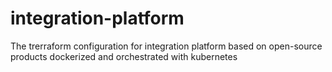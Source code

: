# integration-platform
The trerraform configuration for integration platform based on open-source products dockerized and orchestrated with kubernetes
